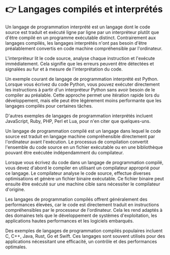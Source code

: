 # 👉 Langages compilés et interprétés

Un langage de programmation interprété est un langage dont le code source est traduit et exécuté ligne par ligne par un interpréteur plutôt que d'être compilé en un programme exécutable distinct. Contrairement aux langages compilés, les langages interprétés n'ont pas besoin d'être préalablement convertis en code machine compréhensible par l'ordinateur.

L'interpréteur lit le code source, analyse chaque instruction et l'exécute immédiatement. Cela signifie que les erreurs peuvent être détectées et signalées au fur et à mesure de l'interprétation du code.

Un exemple courant de langage de programmation interprété est Python. Lorsque vous écrivez du code Python, vous pouvez exécuter directement les instructions à partir d'un interpréteur Python sans avoir besoin de le compiler au préalable. Cette approche permet une itération rapide lors du développement, mais elle peut être légèrement moins performante que les langages compilés pour certaines tâches.

D'autres exemples de langages de programmation interprétés incluent JavaScript, Ruby, PHP, Perl et Lua, pour n'en citer que quelques-uns.

Un langage de programmation compilé est un langage dans lequel le code source est traduit en langage machine compréhensible directement par l'ordinateur avant l'exécution. Le processus de compilation convertit l'ensemble du code source en un fichier exécutable ou en une bibliothèque pouvant être exécutée indépendamment du compilateur.

Lorsque vous écrivez du code dans un langage de programmation compilé, vous devez d'abord le compiler en utilisant un compilateur approprié pour ce langage. Le compilateur analyse le code source, effectue diverses optimisations et génère un fichier binaire exécutable. Ce fichier binaire peut ensuite être exécuté sur une machine cible sans nécessiter le compilateur d'origine.

Les langages de programmation compilés offrent généralement des performances élevées, car le code est directement traduit en instructions compréhensibles par le processeur de l'ordinateur. Cela les rend adaptés à des domaines tels que le développement de systèmes d'exploitation, les applications hautes performances et les logiciels embarqués.

Des exemples de langages de programmation compilés populaires incluent C, C++, Java, Rust, Go et Swift. Ces langages sont souvent utilisés pour des applications nécessitant une efficacité, un contrôle et des performances optimales.

